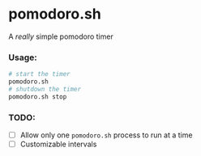 # pomodoro.sh

A *really* simple pomodoro timer

### Usage:
```sh
# start the timer
pomodoro.sh
# shutdown the timer
pomodoro.sh stop
```

### TODO:
- [ ] Allow only one `pomodoro.sh` process to run at a time
- [ ] Customizable intervals
